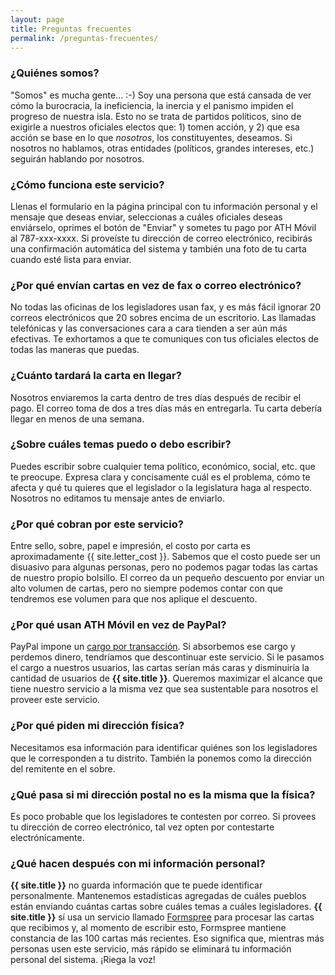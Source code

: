 ```yaml
---
layout: page
title: Preguntas frecuentes
permalink: /preguntas-frecuentes/
---
```


### ¿Quiénes somos?
"Somos" es mucha gente... :-) Soy una persona que está cansada de ver cómo la burocracia,
la ineficiencia, la inercia y el panismo impiden el progreso de nuestra isla. Esto no se
trata de partidos políticos, sino de exigirle a nuestros oficiales electos que: 1) tomen
acción, y 2) que esa acción se base en lo que *nosotros*, los constituyentes, deseamos.
Si nosotros no hablamos, otras entidades (políticos, grandes intereses, etc.) seguirán
hablando por nosotros.

### ¿Cómo funciona este servicio?
Llenas el formulario en la página principal con tu información personal y el mensaje que
deseas enviar, seleccionas a cuáles oficiales deseas enviárselo, oprimes el botón de
"Enviar" y sometes tu pago por ATH Móvil al 787-xxx-xxxx. Si proveíste tu dirección de
correo electrónico, recibirás una confirmación automática del sistema y también una foto
de tu carta cuando esté lista para enviar.

### ¿Por qué envían cartas en vez de fax o correo electrónico?
No todas las oficinas de los legisladores usan fax, y es más fácil ignorar 20 correos
electrónicos que 20 sobres encima de un escritorio. Las llamadas telefónicas y las
conversaciones cara a cara tienden a ser aún más efectivas. Te exhortamos a que te
comuniques con tus oficiales electos de todas las maneras que puedas.

### ¿Cuánto tardará la carta en llegar?
Nosotros enviaremos la carta dentro de tres días después de recibir el pago. El correo
toma de dos a tres días más en entregarla. Tu carta debería llegar en menos de una semana.

### ¿Sobre cuáles temas puedo o debo escribir?
Puedes escribir sobre cualquier tema político, económico, social, etc. que te preocupe.
Expresa clara y concisamente cuál es el problema, cómo te afecta y qué tu quieres que
el legislador o la legislatura haga al respecto. Nosotros no editamos tu mensaje antes
de enviarlo.

### ¿Por qué cobran por este servicio?
Entre sello, sobre, papel e impresión, el costo por carta es aproximadamente
{{ site.letter_cost }}. Sabemos que el costo puede ser un disuasivo para algunas
personas, pero no podemos pagar todas las cartas de nuestro propio bolsillo.
El correo da un pequeño descuento por enviar un alto volumen de cartas, pero no
siempre podemos contar con que tendremos ese volumen para que nos aplique el descuento.

### ¿Por qué usan ATH Móvil en vez de PayPal?
PayPal impone un [cargo por transacción](https://www.paypal.com/us/webapps/mpp/merchant-fees).
Si absorbemos ese cargo y perdemos dinero, tendríamos que descontinuar este
servicio. Si le pasamos el cargo a nuestros usuarios, las cartas serían más caras y
disminuiría la cantidad de usuarios de **{{ site.title }}**. Queremos maximizar el
alcance que tiene nuestro servicio a la misma vez que sea sustentable para nosotros
el proveer este servicio.

### ¿Por qué piden mi dirección física?
Necesitamos esa información para identificar quiénes son los legisladores que le
corresponden a tu distrito. También la ponemos como la dirección del remitente
en el sobre.

### ¿Qué pasa si mi dirección postal no es la misma que la física?
Es poco probable que los legisladores te contesten por correo. Si provees tu
dirección de correo electrónico, tal vez opten por contestarte electrónicamente.

### ¿Qué hacen después con mi información personal?
**{{ site.title }}** no guarda información que te puede identificar personalmente.
Mantenemos estadísticas agregadas de cuáles pueblos están enviando cuántas cartas sobre
cuáles temas a cuáles legisladores. **{{ site.title }}** sí usa un servicio llamado
[Formspree](https://formspree.io) para procesar las cartas que recibimos y, al momento
de escribir esto, Formspree mantiene constancia de las 100 cartas más recientes.
Eso significa que, mientras más personas usen este servicio, más rápido se eliminará
tu información personal del sistema. ¡Riega la voz!
